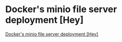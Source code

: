 # Docker's minio file server deployment [Hey]
[Docker's minio file server deployment [Hey]](https://aiwithcloud.com/2022/09/14/dockers_minio_file_server_deployment_hey/)